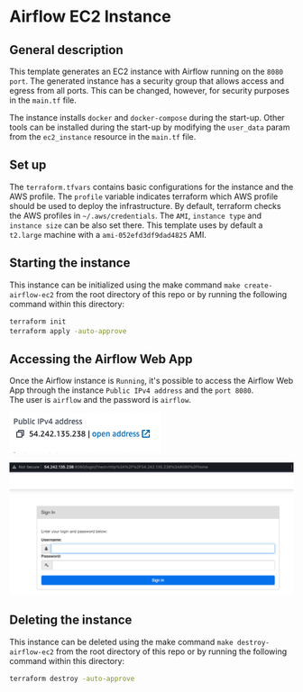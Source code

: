 # Airflow EC2 Instance

## General description

This template generates an EC2 instance with Airflow running on the `8080 port`.
The generated instance has a security group that allows access and egress from all ports. This can be changed, however, for security purposes in the `main.tf` file.

The instance installs `docker` and `docker-compose` during the start-up. Other tools
can be installed during the start-up by modifying the `user_data` param from the `ec2_instance` resource in the `main.tf` file.

## Set up

The `terraform.tfvars` contains basic configurations for the instance and the AWS profile. The `profile` variable indicates terraform which AWS profile should be used to deploy the infrastructure. By default, terraform checks the AWS profiles in `~/.aws/credentials`.
The `AMI`, `instance type` and `instance size` can be also set there. This template uses by default a `t2.large` machine with a `ami-052efd3df9dad4825` AMI.

## Starting the instance

This instance can be initialized using the make command `make create-airflow-ec2` from the root directory of this repo or by running the following command within this directory:

``` bash
terraform init
terraform apply -auto-approve
```

## Accessing the Airflow Web App

Once the Airflow instance is `Running`, it's possible to access the Airflow Web App through the instance `Public IPv4 address` and the `port 8080`.  
The user is `airflow` and the password is `airflow`.

![Airflow IP](../../images/airflow/airflow-ip.png)

![Airflow log in](../../images/airflow/airflow-login.png)

## Deleting the instance

This instance can be deleted using the make command `make destroy-airflow-ec2` from the root directory of this repo or by running the following command within this directory:

``` bash
terraform destroy -auto-approve
```
